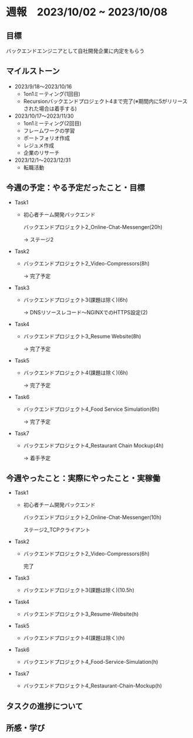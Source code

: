 # 週報　2023/10/02 ~ 2023/10/08

## 目標
バックエンドエンジニアとして自社開発企業に内定をもらう

## マイルストーン
- 2023/9/18〜2023/10/16
    - 1on1ミーティング(1回目)
    - Recursionバックエンドプロジェクト4まで完了(※期間内に5がリリースされた場合は着手する)
- 2023/10/17〜2023/11/30
    - 1on1ミーティング(2回目)
    - フレームワークの学習
    - ポートフォリオ作成
    - レジュメ作成
    - 企業のリサーチ
- 2023/12/1〜2023/12/31
    - 転職活動

## 今週の予定：やる予定だったこと・目標
- Task1
    - 初心者チーム開発バックエンド

        バックエンドプロジェクト2_Online-Chat-Messenger(20h)
        
        → ステージ2


- Task2
    - バックエンドプロジェクト2_Video-Compressors(8h)

        → 完了予定

- Task3
    - バックエンドプロジェクト3(課題は除く)(6h)

        → DNSリソースレコード〜NGINXでのHTTPS設定(2)

- Task4
    - バックエンドプロジェクト3_Resume Website(8h)

        → 完了予定

- Task5
    - バックエンドプロジェクト4(課題は除く)(6h)

        → 完了予定

- Task6
    - バックエンドプロジェクト4_Food Service Simulation(6h)

        → 完了予定

- Task7
    - バックエンドプロジェクト4_Restaurant Chain Mockup(4h)

        → 着手予定

## 今週やったこと：実際にやったこと・実稼働
- Task1
    - 初心者チーム開発バックエンド

        バックエンドプロジェクト2_Online-Chat-Messenger(10h)
        
        ステージ2_TCPクライアント


- Task2
    - バックエンドプロジェクト2_Video-Compressors(6h)

        完了

- Task3
    - バックエンドプロジェクト3(課題は除く)(10.5h)

        

- Task4
    - バックエンドプロジェクト3_Resume-Website(h)

        

- Task5
    - バックエンドプロジェクト4(課題は除く)(h)

        

- Task6
    - バックエンドプロジェクト4_Food-Service-Simulation(h)

        

- Task7
    - バックエンドプロジェクト4_Restaurant-Chain-Mockup(h)


        

## タスクの進捗について

    
## 所感・学び
